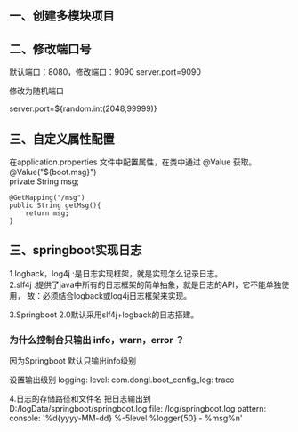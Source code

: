 ## 一、创建多模块项目

## 二、修改端口号
默认端口：8080，修改端口：9090
server.port=9090

修改为随机端口

server.port=${random.int(2048,99999)}

## 三、自定义属性配置
在application.properties 文件中配置属性，在类中通过 @Value 获取。
    @Value("${boot.msg}") <br>
    private String msg;

    @GetMapping("/msg")
    public String getMsg(){
        return msg;
    }
 
 ## 三、springboot实现日志
 
 1.logback，log4j :是日志实现框架，就是实现怎么记录日志。<br>
 2.slf4j :提供了java中所有的日志框架的简单抽象，就是日志的API，它不能单独使用，
 故：必须结合logback或log4j日志框架来实现。
 
 3.Springboot 2.0默认采用slf4j+logback的日志搭建。
 ### 为什么控制台只输出 info，warn，error ？
 因为Springboot 默认只输出info级别
 
 设置输出级别 
 logging:
   level:
     com.dongl.boot_config_log: trace
     
 4.日志的存储路径和文件名
   把日志输出到 D:/logData/springboot/springboot.log
   file: /log/springboot.log
   pattern:
     console: '%d{yyyy-MM-dd} %-5level %logger{50} - %msg%n'
 